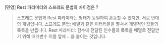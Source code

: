 [민영] Rest 파라미터와 스프레드 문법의 차이점은 ?

> 스프레드 문법과 Rest 파라미터는 형태가 동일하여 혼동할 수 있지만, 서로 반대의 개념입니다.
> 스프레드 문법: 배열과 같은 이터러블을 펼쳐서 개별적인 값들의 목록을 만듭니다.
> Rest 파라미터: 함수에 전달된 인수들의 목록을 배열로 전달받기 위해 매개변수 이름 앞에 ...을 붙이는 것입니다.
